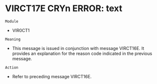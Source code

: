 # VIRCT17E CRYn ERROR: text

`Module`
- VIR0CT1

`Meaning`
- This message is issued in conjunction with message VIRCT16E. It provides an explanation for the reason code indicated in the previous message.

`Action`
- Refer to preceding message VIRCT16E.
